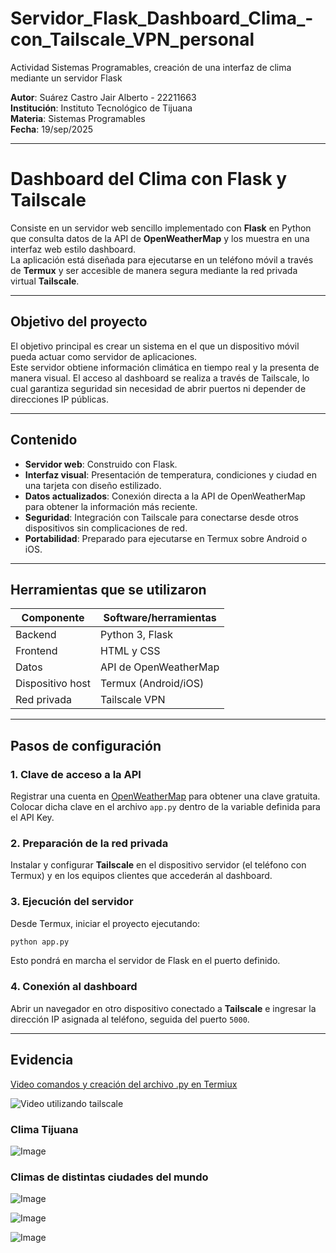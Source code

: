 # Servidor_Flask_Dashboard_Clima_-con_Tailscale_VPN_personal
Actividad Sistemas Programables, creación de una interfaz de clima mediante un servidor Flask

**Autor**: Suárez Castro Jair Alberto - 22211663  
**Institución**: Instituto Tecnológico de Tijuana  
**Materia**: Sistemas Programables  
**Fecha**: 19/sep/2025  

---

# Dashboard del Clima con Flask y Tailscale

Consiste en un servidor web sencillo implementado con **Flask** en Python que consulta datos de la API de **OpenWeatherMap** y los muestra en una interfaz web estilo dashboard.  
La aplicación está diseñada para ejecutarse en un teléfono móvil a través de **Termux** y ser accesible de manera segura mediante la red privada virtual **Tailscale**.

---

## Objetivo del proyecto

El objetivo principal es crear un sistema en el que un dispositivo móvil pueda actuar como servidor de aplicaciones.  
Este servidor obtiene información climática en tiempo real y la presenta de manera visual. El acceso al dashboard se realiza a través de Tailscale, lo cual garantiza seguridad sin necesidad de abrir puertos ni depender de direcciones IP públicas.

---

## Contenido

- **Servidor web**: Construido con Flask.  
- **Interfaz visual**: Presentación de temperatura, condiciones y ciudad en una tarjeta con diseño estilizado.
- **Datos actualizados**: Conexión directa a la API de OpenWeatherMap para obtener la información más reciente.
- **Seguridad**: Integración con Tailscale para conectarse desde otros dispositivos sin complicaciones de red.  
- **Portabilidad**: Preparado para ejecutarse en Termux sobre Android o iOS.  
 
---

## Herramientas que se utilizaron

| Componente       | Software/herramientas                |
|------------------|---------------------------|
| Backend          | Python 3, Flask           |
| Frontend         | HTML y CSS                |
| Datos            | API de OpenWeatherMap     |
| Dispositivo host | Termux (Android/iOS)      |
| Red privada      | Tailscale VPN             |

---

## Pasos de configuración

### 1. Clave de acceso a la API
Registrar una cuenta en [OpenWeatherMap](https://openweathermap.org/api) para obtener una clave gratuita.  
Colocar dicha clave en el archivo `app.py` dentro de la variable definida para el API Key.

### 2. Preparación de la red privada
Instalar y configurar **Tailscale** en el dispositivo servidor (el teléfono con Termux) y en los equipos clientes que accederán al dashboard.

### 3. Ejecución del servidor
Desde Termux, iniciar el proyecto ejecutando:

```bash
python app.py
```


Esto pondrá en marcha el servidor de Flask en el puerto definido.

### 4. Conexión al dashboard

Abrir un navegador en otro dispositivo conectado a **Tailscale** e ingresar la dirección IP asignada al teléfono, seguida del puerto `5000`.

---
## Evidencia
[Video comandos y creación del archivo .py en Termiux](https://asciinema.org/a/nXMYW4K2N4u3iT1L3CNsLCmKa)

![Video utilizando tailscale](https://github.com/user-attachments/assets/ba8d7056-8974-48a4-ac8f-2f705150fab5)


### Clima Tijuana
![Image](https://github.com/user-attachments/assets/5df72512-e561-4877-8a43-1efa20b7c025)

### Climas de distintas ciudades del mundo
![Image](https://github.com/user-attachments/assets/26cc68b8-be48-4191-a0f5-613e9b1e7a35)

![Image](https://github.com/user-attachments/assets/78256d3c-2759-434d-8fb6-2857e5821046)

![Image](https://github.com/user-attachments/assets/5b2b40a6-9e3f-4ccb-931a-3f3933045e1e)


